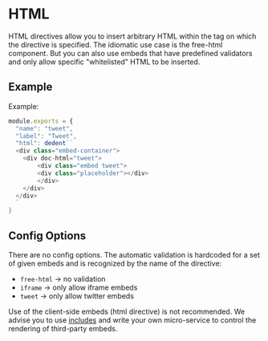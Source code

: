 # HTML

HTML directives allow you to insert arbitrary HTML within the tag on which the directive is specified. The idiomatic use case is the free-html component. But you can also use embeds that have predefined validators and only allow specific "whitelisted" HTML to be inserted.

## Example

Example:
```javascript
module.exports = {
  "name": "tweet",
  "label": "Tweet",
  "html": dedent``
  <div class="embed-container">
    <div doc-html="tweet">
        <div class="embed tweet">
        <div class="placeholder"></div>
        </div>
    </div>
  </div>
  `
}
```

## Config Options

There are no config options.
The automatic validation is hardcoded for a set of given embeds and is recognized by the name of the directive:
- `free-html` -> no validation
- `iframe` -> only allow iframe embeds
- `tweet` -> only allow twitter embeds

Use of the client-side embeds (html directive) is not recommended. We advise you to use [includes](./include.md) and write your own micro-service to control the rendering of third-party embeds.
